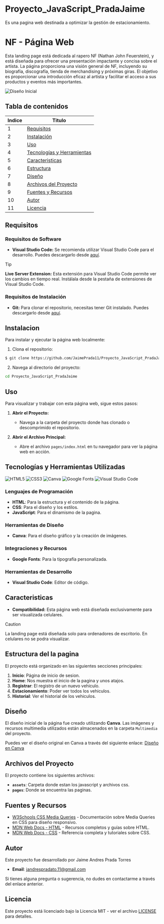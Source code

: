 # Proyecto_JavaScript_PradaJaime
Es una pagina web destinada a optimizar la gestión de estacionamiento.

# NF - Página Web

Esta landing page está dedicada al rapero NF (Nathan John Feuerstein), y está diseñada para ofrecer una presentación impactante y concisa sobre el artista. La página proporciona una visión general de NF, incluyendo su biografía, discografía, tienda de merchandising y próximas giras. El objetivo es proporcionar una introducción eficaz al artista y facilitar el acceso a sus productos y eventos más importantes.

![Diseño Inicial](/Multimedia/Landing%20Page%20Final%20Home.JPG)

## Tabla de contenidos

| Indice | Titulo |
|--|--|
| 1 | [Requisitos](#requisitos)|
| 2 | [Instalación](#instalacion)|
| 3 | [Uso](#uso)|
| 4 | [Tecnologías y Herramientas](#tecnologías-y-herramientas-utilizadas) |
| 5 | [Caracteristicas](#caracteristicas)|
| 6 | [Estructura](#estructura-del-landing-page) |
| 7 | [Diseño](#diseño)|
| 8 | [Archivos del Proyecto](#archivos-del-proyecto) |
| 9 | [Fuentes y Recursos](#fuentes-y-recursos)|
| 10 | [Autor](#autor)|
| 11 | [Licencia](#licencia)|


## Requisitos

### Requisitos de Software

- **Visual Studio Code:** Se recomienda utilizar Visual Studio Code para el desarrollo. Puedes descargarlo desde [aquí](https://code.visualstudio.com/).
  
> [!TIP]
> **Live Server Extension:** Esta extensión para Visual Studio Code permite ver los cambios en tiempo real. Instálala desde la pestaña de extensiones de Visual Studio Code.


### Requisitos de Instalación

- **Git:** Para clonar el repositorio, necesitas tener Git instalado. Puedes descargarlo desde [aquí](https://git-scm.com/).


## Instalacion
Para instalar y ejecutar la página web localmente:

   1. Clona el repositorio:
   ```bash
   $ git clone https://github.com/JaimePrada11/Proyecto_JavaScript_PradaJaime.git
   ```
   2. Navega al directorio del proyecto:
   
   ```bash
   cd Proyecto_JavaScript_PradaJaime
   ```

## Uso
Para visualizar y trabajar con esta página web, sigue estos pasos:
1. **Abrir el Proyecto:**
   - Navega a la carpeta del proyecto donde has clonado o descomprimido el repositorio.
     
2. **Abrir el Archivo Principal:**
   - Abre el archivo `pages/index.html` en tu navegador para ver la página web en acción.



## Tecnologías y Herramientas Utilizadas

![HTML5](https://img.shields.io/badge/html5-%23E34F26.svg?style=for-the-badge&logo=html5&logoColor=white)
![CSS3](https://img.shields.io/badge/css3-%231572B6.svg?style=for-the-badge&logo=css3&logoColor=white)
![Canva](https://img.shields.io/badge/Canva-%2300C4CC.svg?style=for-the-badge&logo=canva&logoColor=white)
![Google Fonts](https://img.shields.io/badge/Google%20Fonts-%23F5F5F5.svg?style=for-the-badge&logo=googlefonts&logoColor=black)
![Visual Studio Code](https://img.shields.io/badge/Visual%20Studio%20Code-%230078d7.svg?style=for-the-badge&logo=visual-studio-code&logoColor=white)

### Lenguajes de Programación
- **HTML**: Para la estructura y el contenido de la página.
- **CSS**: Para el diseño y los estilos.
- **JavaScript**: Para el dinamismo de la pagina.

### Herramientas de Diseño
- **Canva**: Para el diseño gráfico y la creación de imágenes.

### Integraciones y Recursos
- **Google Fonts**: Para la tipografía personalizada.

### Herramientas de Desarrollo
- **Visual Studio Code**: Editor de código.


## Caracteristicas

- **Compatibilidad:** Esta página web está diseñada exclusivamente para ser visualizada celulares. 


> [!CAUTION]
> La landing page está diseñada solo para ordenadores de escritorio. En celulares no se podra visualizar.


## Estructura del la pagina

El proyecto está organizado en las siguientes secciones principales:

1. **Inicio**: Página de inicio de sesion.
2. **Home**: Nos muestra el inicio de la pagina y unos atajos.
3. **Registrar**: El registro de un nuevo vehiculo.
4. **Estacionamiento**: Poder ver todos los vehiculos.
5. **Historial**: Ver el historial de los vehiculos.

## Diseño

El diseño inicial de la página fue creado utilizando **Canva**. Las imágenes y recursos multimedia utilizados están almacenados en la carpeta `Multimedia` del proyecto.


Puedes ver el diseño original en Canva a través del siguiente enlace: [Diseño en Canva](https://www.canva.com/design/DAGPiUnQIQo/zsXGxJB3xhqQFrpLhYNQgw/edit)


## Archivos del Proyecto

El proyecto contiene los siguientes archivos:

- **`assets`**: Carpeta donde estan los javascript y archivos css.
- **`pages`**: Donde se encuentra las paginas.



## Fuentes y Recursos
- [W3Schools CSS Media Queries](https://www.w3schools.com/css/css_rwd_mediaqueries.asp) - Documentación sobre Media Queries en CSS para diseño responsivo.
- [MDN Web Docs - HTML](https://developer.mozilla.org/en-US/docs/Web/HTML) - Recursos completos y guías sobre HTML.
- [MDN Web Docs - CSS](https://developer.mozilla.org/en-US/docs/Web/CSS) - Referencia completa y tutoriales sobre CSS.

## Autor
Este proyecto fue desarrollado por Jaime Andres Prada Torres

- **Email**: [jandrespradato.11@gmail.com](mailto:jandrespradato.11@gmail.com)

Si tienes alguna pregunta o sugerencia, no dudes en contactarme a través del enlace anterior.

## Licencia

Este proyecto está licenciado bajo la Licencia MIT - ver el archivo [LICENSE](LICENSE) para detalles.
